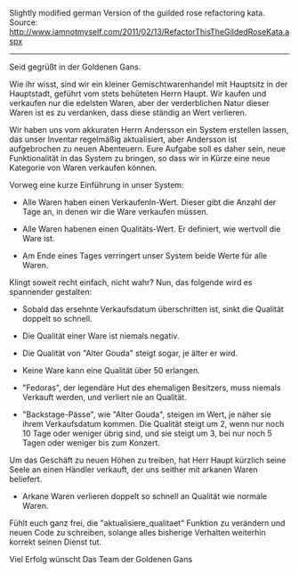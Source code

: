 Slightly modified german Version of the guilded rose refactoring kata.
Source: http://www.iamnotmyself.com/2011/02/13/RefactorThisTheGildedRoseKata.aspx

---

Seid gegrüßt in der Goldenen Gans.

Wie ihr wisst, sind wir ein kleiner Gemischtwarenhandel mit Hauptsitz in der Hauptstadt, 
geführt vom stets behüteten Herrn Haupt. Wir kaufen und verkaufen nur die edelsten Waren, 
aber der verderblichen Natur dieser Waren ist es zu verdanken, dass diese ständig an Wert verlieren.

Wir haben uns vom akkuraten Herrn Andersson ein System erstellen lassen, 
das unser Inventar regelmäßig aktualisiert, aber Andersson ist aufgebrochen zu neuen Abenteuern. 
Eure Aufgabe soll es daher sein, neue Funktionalität in das System zu bringen, 
so dass wir in Kürze eine neue Kategorie von Waren verkaufen können. 

Vorweg eine kurze Einführung in unser System:
  - Alle Waren haben einen VerkaufenIn-Wert. 
    Dieser gibt die Anzahl der Tage an, in denen wir die Ware verkaufen müssen.
  
  - Alle Waren habenen einen Qualitäts-Wert.
    Er definiert, wie wertvoll die Ware ist. 

  - Am Ende eines Tages verringert unser System beide Werte für alle Waren.

Klingt soweit recht einfach, nicht wahr? Nun, das folgende wird es spannender gestalten:
  - Sobald das ersehnte Verkaufsdatum überschritten ist, sinkt die Qualität doppelt so schnell.

  - Die Qualität einer Ware ist niemals negativ.

  - Die Qualität von "Alter Gouda" steigt sogar, je älter er wird.  

  - Keine Ware kann eine Qualität über 50 erlangen.

  - "Fedoras", der legendäre Hut des ehemaligen Besitzers, 
    muss niemals Verkauft werden, und verliert nie an Qualität.

  - "Backstage-Pässe", wie "Alter Gouda", steigen im Wert, je näher sie ihrem Verkaufsdatum kommen.
    Die Qualität steigt um 2, wenn nur noch 10 Tage oder weniger übrig sind,
    und sie steigt um 3, bei nur noch 5 Tagen oder weniger bis zum Konzert.


Um das Geschäft zu neuen Höhen zu treiben, hat Herr Haupt kürzlich seine Seele an einen Händler verkauft,
der uns seither mit arkanen Waren beliefert.
  - Arkane Waren verlieren doppelt so schnell an Qualität wie normale Waren.  

Fühlt euch ganz frei, die "aktualisiere_qualitaet" Funktion zu verändern und neuen Code zu schreiben, 
solange alles bisherige Verhalten weiterhin korrekt seinen Dienst tut.

Viel Erfolg wünscht
Das Team der Goldenen Gans